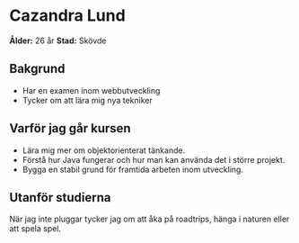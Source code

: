# Cazandra Lund
**Ålder:** 26 år
**Stad:** Skövde

## Bakgrund
- Har en examen inom webbutveckling
- Tycker om att lära mig nya tekniker

## Varför jag går kursen
- Lära mig mer om objektorienterat tänkande.
- Förstå hur Java fungerar och hur man kan använda det i större projekt.
- Bygga en stabil grund för framtida arbeten inom utveckling.

## Utanför studierna
När jag inte pluggar tycker jag om att åka på roadtrips, hänga i naturen eller att spela spel.
